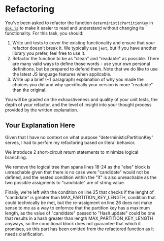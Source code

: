 # Refactoring

You've been asked to refactor the function `deterministicPartitionKey` in [`dpk.js`](dpk.js) to make it easier to read and understand without changing its functionality. For this task, you should:

1. Write unit tests to cover the existing functionality and ensure that your refactor doesn't break it. We typically use `jest`, but if you have another library you prefer, feel free to use it.
2. Refactor the function to be as "clean" and "readable" as possible. There are many valid ways to define those words - use your own personal definitions, but be prepared to defend them. Note that we do like to use the latest JS language features when applicable.
3. Write up a brief (~1 paragraph) explanation of why you made the choices you did and why specifically your version is more "readable" than the original.

You will be graded on the exhaustiveness and quality of your unit tests, the depth of your refactor, and the level of insight into your thought process provided by the written explanation.

## Your Explanation Here

Given that I have no context on what purpose "deterministicPartitionKey" serves, I had to perfom my refactoring based on literal behavior.

We introduce 2 short-circuit return statements to minimize logical branching.

We remove the logical tree than spans lines 18-24 as the "else" block is unreachable given that there is no case were "candidate" would not be defined, and the nested condition within the "if" is also unreachable as the two possible assigments to "candidate" are of string value.

Finally, we're left with the condition on line 25 that checks if the lenght of "candidate" is greater than MAX_PARTITION_KEY_LENGTH, condition that could technically be met, but the re-assigment on line 26 does not make sense to me as a way to enfornce that the partition key has a maximum length, as the value of "candidate" passed to "Hash.update" could be one that results in a hash greater than length MAX_PARTITION_KEY_LENGTH anyways, so the conditional block does not guarantee that which it promises, so this part has been omitted from the refactored function as it needs clarification.
